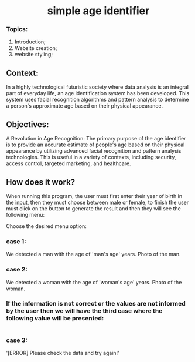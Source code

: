 <div align="center">

# simple age identifier

</div>

### **Topics:**
<ol type="1">
  <li>Introduction;</li>
  <li>Website creation;</li>
  <li>website styling;</li>
</ol>

## **Context:**
In a highly technological futuristic society where data analysis is an integral part of everyday life, an age identification system has been developed. This system uses facial recognition algorithms and pattern analysis to determine a person's approximate age based on their physical appearance.

## **Objectives:**
A Revolution in Age Recognition:
The primary purpose of the age identifier is to provide an accurate estimate of people's age based on their physical appearance by utilizing advanced facial recognition and pattern analysis technologies. This is useful in a variety of contexts, including security, access control, targeted marketing, and healthcare.

## **How does it work?**

When running this program, the user must first enter their year of birth in the input, then they must choose between male or female, to finish the user must click on the button to generate the result and then they will see the following menu:

Choose the desired menu option:

### case 1:
   We detected a man with the age of 'man's age' years.
   Photo of the man.

### case 2:
  We detected a woman with the age of 'woman's age' years.
  Photo of the woman.

### If the information is not correct or the values ​​are not informed by the user then we will have the third case where the following value will be presented:

#

### case 3: 
 '[ERROR] Please check the data and try again!'
